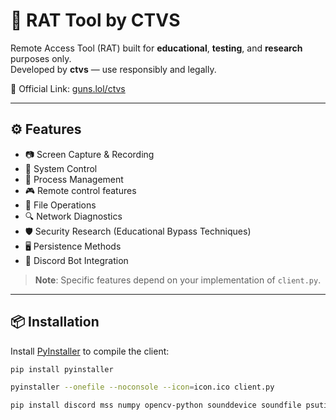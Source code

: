 # 🐀 RAT Tool by CTVS

Remote Access Tool (RAT) built for **educational**, **testing**, and **research** purposes only.  
Developed by **ctvs** — use responsibly and legally.

🔗 Official Link: [guns.lol/ctvs](https://guns.lol/ctvs)

---

## ⚙️ Features

- 📷 Screen Capture & Recording
- 🔌 System Control
- 📝 Process Management
- 🎮 Remote control features
- 📂 File Operations
- 🔍 Network Diagnostics
- 🛡 Security Research (Educational Bypass Techniques)
- 🖥 Persistence Methods
- 🤖 Discord Bot Integration

> **Note**: Specific features depend on your implementation of `client.py`.

---

## 📦 Installation

Install [PyInstaller](https://pyinstaller.org/) to compile the client:

```bash
pip install pyinstaller
```

```bash
pyinstaller --onefile --noconsole --icon=icon.ico client.py
```

```bash
pip install discord mss numpy opencv-python sounddevice soundfile psutil requests
```

